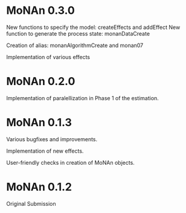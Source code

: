 # MoNAn 0.3.0

New functions to specify the model: createEffects and addEffect
New function to generate the process state: monanDataCreate

Creation of alias: monanAlgorithmCreate and monan07

Implementation of various effects

# MoNAn 0.2.0

Implementation of paralellization in Phase 1 of the estimation.

# MoNAn 0.1.3

Various bugfixes and improvements.

Implementation of new effects.

User-friendly checks in creation of MoNAn objects.

# MoNAn 0.1.2

Original Submission
